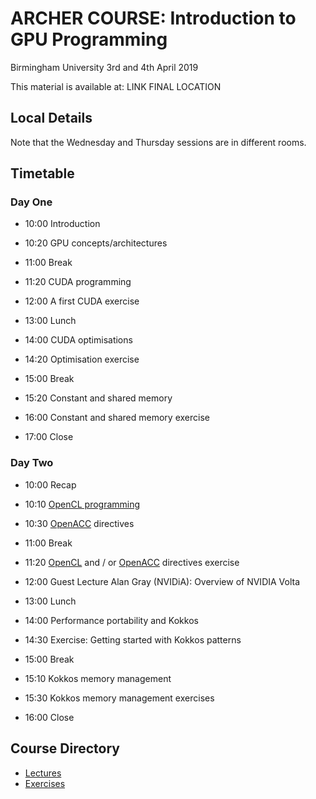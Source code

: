 # ARCHER COURSE: Introduction to GPU Programming

Birmingham University 3rd and 4th April 2019

This material is available at: LINK FINAL LOCATION

## Local Details

Note that the Wednesday and Thursday sessions are in different rooms.

## Timetable

### Day One

- 10:00 Introduction
- 10:20 GPU concepts/architectures
- 11:00 Break
- 11:20 CUDA programming
- 12:00 A first CUDA exercise
- 13:00 Lunch

- 14:00 CUDA optimisations
- 14:20 Optimisation exercise
- 15:00 Break
- 15:20 Constant and shared memory
- 16:00 Constant and shared memory exercise
- 17:00 Close

### Day Two

- 10:00 Recap
- 10:10 [OpenCL programming](lectures/opencl/opencl.html)
- 10:30 [OpenACC](lectures/openacc/openacc.html) directives
- 11:00 Break
- 11:20 [OpenCL](exercises/opencl) and / or [OpenACC](exercises/openacc)
        directives exercise
- 12:00 Guest Lecture Alan Gray (NVIDiA): Overview of NVIDIA Volta
- 13:00 Lunch

- 14:00 Performance portability and Kokkos
- 14:30 Exercise: Getting started with Kokkos patterns
- 15:00 Break
- 15:10 Kokkos memory management
- 15:30 Kokkos memory management exercises
- 16:00 Close

## Course Directory

* [Lectures](lectures)
* [Exercises](exercises)

